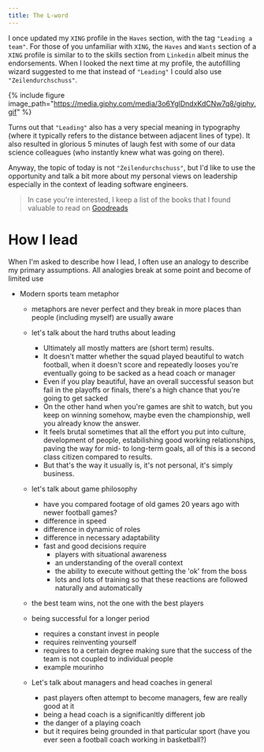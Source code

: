 ```yaml
---
title: The L-word
---
```

I once updated my `XING` profile in the `Haves` section, with the tag `"Leading a team"`. For those of you unfamiliar with `XING`, the `Haves` and `Wants` section of a `XING` profile is similar to to the skills section from `Linkedin` albeit minus the endorsements. When I looked the next time at my profile, the autofilling wizard suggested to me that instead of `"Leading"` I could also use `"Zeilendurchschuss"`. 

{% include figure image_path="https://media.giphy.com/media/3o6YglDndxKdCNw7q8/giphy.gif" %}

Turns out that `"Leading"` also has a very special meaning in typography (where it typically refers to the distance between adjacent lines of type). It also resulted in glorious 5 minutes of laugh fest with some of our data science colleagues (who instantly knew what was going on there). 

Anyway, the topic of today is not `"Zeilendurchschuss"`, but I'd like to use the opportunity and talk a bit more about my personal views on leadership especially in the context of leading software engineers.

> In case you're interested, I keep a list of the books that I found valuable to read on [Goodreads](https://www.goodreads.com/review/list/6590000-bjoern-rochel?shelf=eng-mgmt)



# How I lead 
When I'm asked to describe how I lead, I often use an analogy to describe my primary assumptions. All analogies break at some point and become of limited use

- Modern sports team metaphor
  - metaphors are never perfect and they break in more places than people (including myself) are usually aware

  - let's talk about the hard truths about leading
    - Ultimately all mostly matters are (short term) results. 
    - It doesn't matter whether the squad played beautiful to watch football, when it doesn't score and repeatedly looses you're eventually going to be sacked as a head coach or manager
    - Even if you play beautiful, have an overall successful season but fail in the playoffs or finals, there's a high chance that you're going to get sacked
    - On the other hand when you're games are shit to watch, but you keep on winning somehow, maybe even the championship, well you already know the answer.
    - It feels brutal sometimes that all the effort you put into culture, development of people, estabilishing good working relationships, paving the way for mid- to long-term goals, all of this is a second class citizen compared to results.
    - But that's the way it usually is, it's not personal, it's simply business.

  - let's talk about game philosophy
    - have you compared footage of old games 20 years ago with newer football games?
    - difference in speed
    - difference in dynamic of roles
    - difference in necessary adaptability 
    - fast and good decisions require 
      - players with situational awareness
      - an understanding of the overall context
      - the ability to execute without getting the 'ok' from the boss
      - lots and lots of training so that these reactions are followed naturally and automatically

  - the best team wins, not the one with the best players
  
  - being successful for a longer period
    - requires a constant invest in people
    - requires reinventing yourself
    - requires to a certain degree making sure that the success of the team is not coupled to individual people
    - example mourinho

  - Let's talk about managers and head coaches in general
    - past players often attempt to become managers, few are really good at it
    - being a head coach is a significanltly different job
    - the danger of a playing coach
    - but it requires being grounded in that particular sport (have you ever seen a football coach working in basketball?)